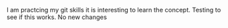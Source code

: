I am practcing my git skills
it is interesting to learn the concept.
Testing to see if this works.
No new changes